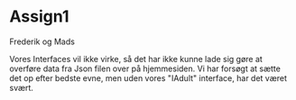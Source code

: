 # Assign1
<bold> Frederik og Mads <bold>

 Vores Interfaces vil ikke virke, så det har ikke kunne lade sig gøre at overføre data fra Json filen over på hjemmesiden. 
 Vi har forsøgt at sætte det op efter bedste evne, men uden vores "IAdult" interface, har det været svært. 
 
